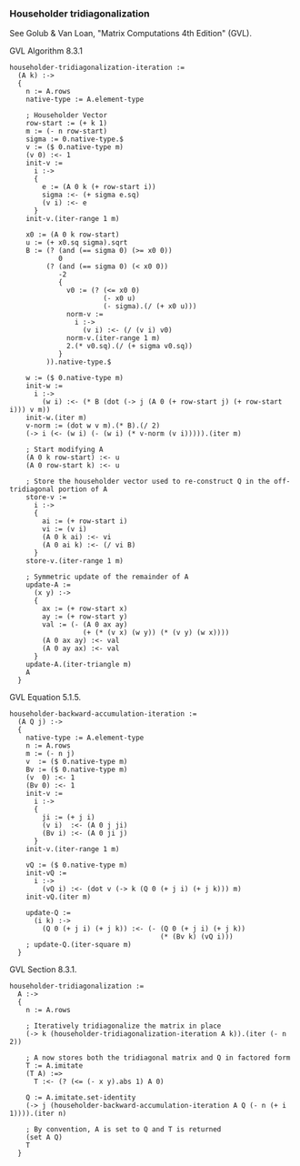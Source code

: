 ### Householder tridiagonalization
See Golub & Van Loan, "Matrix Computations 4th Edition" (GVL).

GVL Algorithm 8.3.1

    householder-tridiagonalization-iteration :=
      (A k) :->
      {
        n := A.rows
        native-type := A.element-type

        ; Householder Vector
        row-start := (+ k 1)
        m := (- n row-start)
        sigma := 0.native-type.$
        v := ($ 0.native-type m)
        (v 0) :<- 1
        init-v :=
          i :->
          {
            e := (A 0 k (+ row-start i))
            sigma :<- (+ sigma e.sq)
            (v i) :<- e
          }
        init-v.(iter-range 1 m)

        x0 := (A 0 k row-start)
        u := (+ x0.sq sigma).sqrt
        B := (? (and (== sigma 0) (>= x0 0))
                0
             (? (and (== sigma 0) (< x0 0))
                -2
                {
                  v0 := (? (<= x0 0)
                           (- x0 u)
                           (- sigma).(/ (+ x0 u)))
                  norm-v :=
                    i :->
                      (v i) :<- (/ (v i) v0)
                  norm-v.(iter-range 1 m)
                  2.(* v0.sq).(/ (+ sigma v0.sq))
                }
             )).native-type.$

        w := ($ 0.native-type m)
        init-w :=
          i :->
            (w i) :<- (* B (dot (-> j (A 0 (+ row-start j) (+ row-start i))) v m))
        init-w.(iter m)
        v-norm := (dot w v m).(* B).(/ 2)
        (-> i (<- (w i) (- (w i) (* v-norm (v i))))).(iter m)

        ; Start modifying A
        (A 0 k row-start) :<- u
        (A 0 row-start k) :<- u

        ; Store the householder vector used to re-construct Q in the off-tridiagonal portion of A
        store-v :=
          i :->
          {
            ai := (+ row-start i)
            vi := (v i)
            (A 0 k ai) :<- vi
            (A 0 ai k) :<- (/ vi B)
          }
        store-v.(iter-range 1 m)

        ; Symmetric update of the remainder of A
        update-A :=
          (x y) :->
          {
            ax := (+ row-start x)
            ay := (+ row-start y)
            val := (- (A 0 ax ay)
                      (+ (* (v x) (w y)) (* (v y) (w x))))
            (A 0 ax ay) :<- val
            (A 0 ay ax) :<- val
          }
        update-A.(iter-triangle m)
        A
      }

GVL Equation 5.1.5.

    householder-backward-accumulation-iteration :=
      (A Q j) :->
      {
        native-type := A.element-type
        n := A.rows
        m := (- n j)
        v  := ($ 0.native-type m)
        Bv := ($ 0.native-type m)
        (v  0) :<- 1
        (Bv 0) :<- 1
        init-v :=
          i :->
          {
            ji := (+ j i)
            (v i)  :<- (A 0 j ji)
            (Bv i) :<- (A 0 ji j)
          }
        init-v.(iter-range 1 m)

        vQ := ($ 0.native-type m)
        init-vQ :=
          i :->
            (vQ i) :<- (dot v (-> k (Q 0 (+ j i) (+ j k))) m)
        init-vQ.(iter m)

        update-Q :=
          (i k) :->
            (Q 0 (+ j i) (+ j k)) :<- (- (Q 0 (+ j i) (+ j k))
                                         (* (Bv k) (vQ i)))
        ; update-Q.(iter-square m)
      }

GVL Section 8.3.1.

    householder-tridiagonalization :=
      A :->
      {
        n := A.rows

        ; Iteratively tridiagonalize the matrix in place
        (-> k (householder-tridiagonalization-iteration A k)).(iter (- n 2))

        ; A now stores both the tridiagonal matrix and Q in factored form
        T := A.imitate
        (T A) :=>
          T :<- (? (<= (- x y).abs 1) A 0)

        Q := A.imitate.set-identity
        (-> j (householder-backward-accumulation-iteration A Q (- n (+ i 1)))).(iter n)

        ; By convention, A is set to Q and T is returned
        (set A Q)
        T
      }
